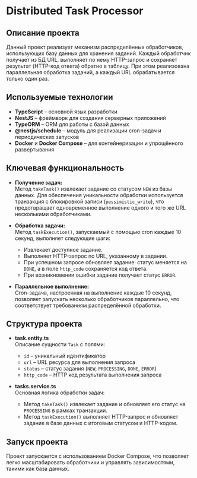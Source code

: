 # Distributed Task Processor

## Описание проекта

Данный проект реализует механизм распределённых обработчиков, использующих базу данных для хранения заданий. Каждый обработчик получает из БД URL, выполняет по нему HTTP-запрос и сохраняет результат (HTTP-код ответа) обратно в таблицу. При этом реализована параллельная обработка заданий, а каждый URL обрабатывается только один раз.

## Используемые технологии

- **TypeScript** – основной язык разработки
- **NestJS** – фреймворк для создания серверных приложений
- **TypeORM** – ORM для работы с базой данных
- **@nestjs/schedule** – модуль для реализации cron-задач и периодических запусков
- **Docker** и **Docker Compose** – для контейнеризации и упрощённого развертывания

## Ключевая функциональность

- **Получение задач:**  
  Метод `takeTask()` извлекает задание со статусом `NEW` из базы данных. Для обеспечения уникальности обработки используется транзакция с блокировкой записи (`pessimistic_write`), что предотвращает одновременное выполнение одного и того же URL несколькими обработчиками.

- **Обработка задачи:**  
  Метод `taskExecution()`, запускаемый с помощью cron каждые 10 секунд, выполняет следующие шаги:
  - Извлекает доступное задание.
  - Выполняет HTTP-запрос по URL, указанному в задании.
  - При успешном запросе обновляет задание: статус меняется на `DONE`, а в поле `http_code` сохраняется код ответа.
  - При возникновении ошибки задание получает статус `ERROR`.

- **Параллельное выполнение:**  
  Cron-задача, настроенная на выполнение каждые 10 секунд, позволяет запускать несколько обработчиков параллельно, что соответствует требованиям распределённой обработки.

## Структура проекта

- **task.entity.ts**  
  Описание сущности `Task` с полями:
  - `id` – уникальный идентификатор
  - `url` – URL ресурса для выполнения запроса
  - `status` – статус задания (`NEW`, `PROCESSING`, `DONE`, `ERROR`)
  - `http_code` – HTTP код результата выполнения запроса

- **tasks.service.ts**  
  Основная логика обработки задач:
  - Метод `takeTask()` извлекает задание и обновляет его статус на `PROCESSING` в рамках транзакции.
  - Метод `taskExecution()` выполняет HTTP-запрос и обновляет задание в базе данных с итоговым статусом и HTTP-кодом.

## Запуск проекта

Проект запускается с использованием Docker Compose, что позволяет легко масштабировать обработчики и управлять зависимостями, такими как база данных.

